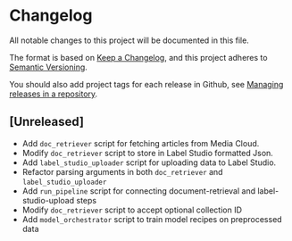 # Changelog
All notable changes to this project will be documented in this file.

The format is based on [Keep a Changelog](https://keepachangelog.com/en/1.0.0/),
and this project adheres to [Semantic Versioning](https://semver.org/spec/v2.0.0.html).

You should also add project tags for each release in Github, see [Managing releases in a repository](https://docs.github.com/en/repositories/releasing-projects-on-github/managing-releases-in-a-repository).

## [Unreleased]

- Add `doc_retriever` script for fetching articles from Media Cloud.
- Modify `doc_retriever` script to store in Label Studio formatted Json.
- Add `label_studio_uploader` script for uploading data to Label Studio.
- Refactor parsing arguments in both `doc_retriever` and `label_studio_uploader`
- Add `run_pipeline` script for connecting document-retrieval and label-studio-upload steps
- Modify `doc_retriever` script to accept optional collection ID
- Add `model_orchestrator` script to train model recipes on preprocessed data 
